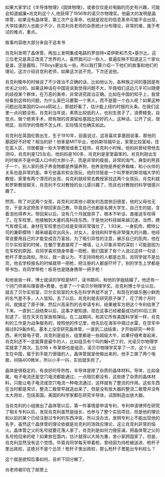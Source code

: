 如果大家学过《半导体物理》《固体物理》，或者仅仅是对电脑的历史有兴趣，可能会知道威廉•肖克利这个人,他获得了1956年的诺贝尔物理奖。他最大的发明是晶体管，如果没有晶体管，第三次产业革命，也就是现在的信息革命可能不会出现，大学挂课的人也能少不少，肖克利肖老师的杂质统计分布理论，非常的难，属于考试的难点，重点。


故事内容绝大部分来自于这本书

肖克利发明了晶体管，再加上发明集成电路的罗伯特•诺伊斯和杰克•基尔比，这三位老兄是真正改变了世界的人，虽然我问过一些人，普遍反映不知道这三个家伙是谁，还是鹿晗，TFBoys更出名一些。所以我打算介绍一下他们的故事和他们的理论。这次介绍肖克利老师，如果这次说不完，下次还说他。

肖克利晚年的时候说了不少政治不正确的话，比如他认为，各种族之间的基因是有优劣之分的。如果这种话在中国说说我觉得问题不大，毕竟咱们这边几乎可以随便的歧视某个群体，在万恶的美帝，非常讲究政治正确。比如在中国的知乎上，我曾经看到这样的问题，为什么奥巴马要娶一个黑人，而不是娶一个白人呢？如果这种问题出现美国的Quora网站上，那就好看了，估计能上纽约时报的头条。在我们这里一点问题没有。肖克利当年说，素质比较低的人，也别生孩子了，浪费粮食，自觉点，做个绝育手术，把有限的资源留给基因比较好的人。这种话，公开了说，很明显，肖同学的情商不怎么样，实际情况也确实如此。

肖克利在英国伦敦出生，生于1910年，前面说过，这哥喜欢拿基因说事，那他的基因好不好呢？相当的好！他爹是MIT毕业，他妈斯坦福毕业，家里比较富裕，住在富人区，邻居都是一些大学教授或者工程师。肖克利小时候，他妈妈曾经带他去测IQ，肖克利是125左右，他妈妈是160多，肖克利是家里最笨的。肖克利刚出生的时候并不是中国人口中的大胖小子，而是非常的瘦弱，非常的淘气，典型的熊孩子一个，别人家的孩子养宠物都是养猫养狗，他养宠物是养蛇养蜘蛛，和小伙伴的关系也是非常的差。幸亏他喜欢和女孩玩，他的邻居是一个叫罗斯的斯坦福大学的教授，家里有两个漂亮的女孩，肖克利就经常去教授家找这两个女孩玩，肖克利就和罗斯教授聊天，肖克利不仅对教授的女儿感兴趣了，而且也对教授的科学很感兴趣了。

然而，除了对这两个女孩，肖克利对其他小朋友的态度依旧很差，他的父母也无奈，于是决定把孩子带回家自己教，毕竟自己也都是名牌大学生，自己生的娃，含着泪也得养大。带回来以后，没有几个月就放弃了，根本不听话，直接送军校得了。在军校里，他接触到大量的高科技东西，于是他对科技越来越沉迷，当然，脾气有增无减，身材在军校里也已经是变得非常强壮了，1.93米，一身肌肉，模特公司的兼职模特！越来越喜欢出风头，对女人，金钱和科学有非常强大的兴趣，他经常说要用自己的才能变成百万富翁，为了吸引异性的注意，展示自己的肌肉，他在贝尔实验室的时候，在餐厅里直接爬了一堵墙，让人印象非常的深刻！可能是因为在军校的原因，肖同学喜欢随身带着一把枪，我们国家了有个人说过这样一句话：枪杆子里出政权。所以，我一直认为，不支持持枪的人都是怂货。肖同学就不是怂货，他去学校报名的时候就带一把枪，把注册的人都是吓坏了，别的学生上学都是带书包，肖同学带枪！栋哥也是随身携带一把手枪！

和他爸爸一样，博士就读的学校是MIT，读书期间，和他的学姐结婚了。他还有一个同门师弟叫理查德•费曼，也拿了一个诺贝尔物理学奖。肖克利博士毕业以后，就去了贝尔实验室，贝尔实验室的大名在科学界就不说了，和现在的娱乐圈小鲜肉的名气差不多，人人皆知。去了以后，肖克利就去研究原子弹了，花了两个月时间，就搞定了原子弹，然后兴高采烈的去申请专利，结果被军方把这个专利给黑了下来。一直到二战结束以后，这事才被知道。现在这事已经被最成功的80后三胖知道了，现在天天在家放核弹玩。在二战期间，和其它所有美国科学家一样，肖克利的工作是为战争服务的，按照他的传记里，他先后在海军中搞过水雷，在空军中搞过B29轰炸机，基本上没空研究晶体管，一直到二战结束，才开始研究一种东西，来代替电子管，肖克利是组长，组里都是一些超级大牛，如果仔细考查起来，肖克利还不一定能算是最牛的人，比如组员有个叫约翰•巴丁的，光诺贝尔物理学奖就拿了两次。瓦尔特 • 布莱顿也是组员，诺贝尔物理学奖拿了一次，这个人出生在中国，属于到手能力很强的人，晶体管就是他做出来的，他手工做了两个电极，间隔400微米，所以小手一抖，实验就失败了。

晶体是很稳定的，有良好的导热性，半导体是掺了杂质的晶体材料。导体，比如金属，电子电流还是空穴电流都能通过，一点阻拦都没有，这些掺了杂质的晶体材料，只能让电子电流或空穴电流一种电流通过，这样就有了整流的作用。这些东西在当时都是常识，整流二极管早就造出来了，但是没有放大器的整流二极管并没有太大用处，包括英国，美国的科学家都在研究半导体，试图制造出放大器。

当肖克利的小组做出了晶体管以后，第一件事情是申请专利，专利申请律师在研究了相关专利以后，发现肖克利虽然是组长，也参与了整个实验项目，但是他的理论和以前的某个已经注册过专利的东西冲突，所以没办法，发明专利上不能出现他的名字，虽然这个晶体管的理论依据是肖克利的场效应理论，这让肖克利非常的恼火。晶体管之父的名号就要花落人家了，肖克利是如何力挽狂澜，把晶体管之父的名号抢回来的呢？如果放在国内，估计就得以大局为重，舍小家顾国家了。但是，肖克利显然没有这个觉悟。毕竟肖同学每天带着枪，曾经因为持枪被送进，枪杆子里出政权，这绝对不是个怂货！枪杆子里出政权，那么枪杆子里能出专利权么？

这个就是欲知后事如何，且听下回分解了。


肖老师被印在了邮票上
